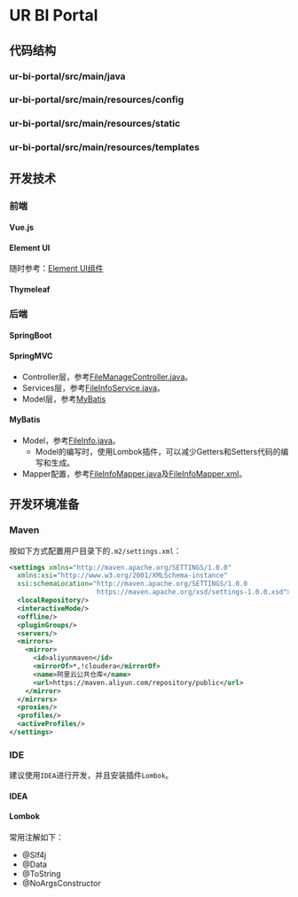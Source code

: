 # UR BI Portal

## 代码结构

### ur-bi-portal/src/main/java

### ur-bi-portal/src/main/resources/config

### ur-bi-portal/src/main/resources/static

### ur-bi-portal/src/main/resources/templates

## 开发技术

### 前端

#### Vue.js

#### Element UI

随时参考：[Element UI组件](https://element.eleme.cn/#/zh-CN/component/installation)

#### Thymeleaf

### 后端

#### SpringBoot

#### SpringMVC

* Controller层，参考[FileManageController.java](../src/main/java/com/ur/bi/controller/FileManageController.java)。
* Services层，参考[FileInfoService.java](../src/main/java/com/ur/bi/service/FileInfoService.java)。
* Model层，参考[MyBatis](MyBatis)

#### MyBatis

* Model，参考[FileInfo.java](../src/main/java/com/ur/bi/model/FileInfo.java)。
    * Model的编写时，使用Lombok插件，可以减少Getters和Setters代码的编写和生成。
* Mapper配置，参考[FileInfoMapper.java](../src/main/java/com/ur/bi/mappers/FileInfoMapper.java)及[FileInfoMapper.xml](../src/main/java/com/ur/bi/mappers/FileInfoMapper.xml)。

## 开发环境准备

### Maven

按如下方式配置用户目录下的`.m2/settings.xml`：
```xml
<settings xmlns="http://maven.apache.org/SETTINGS/1.0.0"
  xmlns:xsi="http://www.w3.org/2001/XMLSchema-instance"
  xsi:schemaLocation="http://maven.apache.org/SETTINGS/1.0.0
                      https://maven.apache.org/xsd/settings-1.0.0.xsd">
  <localRepository/>
  <interactiveMode/>
  <offline/>
  <pluginGroups/>
  <servers/>
  <mirrors>
    <mirror>
      <id>aliyunmaven</id>
      <mirrorOf>*,!cloudera</mirrorOf>
      <name>阿里云公共仓库</name>
      <url>https://maven.aliyun.com/repository/public</url>
    </mirror>
  </mirrors>
  <proxies/>
  <profiles/>
  <activeProfiles/>
</settings>
```

### IDE

建议使用`IDEA`进行开发，并且安装插件`Lombok`。

#### IDEA

#### Lombok

常用注解如下：

* @Slf4j
* @Data
* @ToString
* @NoArgsConstructor

